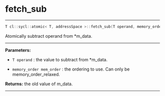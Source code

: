 # fetch_sub

---

```cpp
T cl::sycl::atomic< T, addressSpace >::fetch_sub(T operand, memory_order mem_order=memory_order::relaxed)
```


Atomically subtract operand from *m_data. 


---
**Parameters:**

 - `T operand`
: the value to subtract from *m_data. 

 - `memory_order mem_order`
: the ordering to use. Can only be memory_order_relaxed. 

**Returns:** the old value of m_data. 

---
